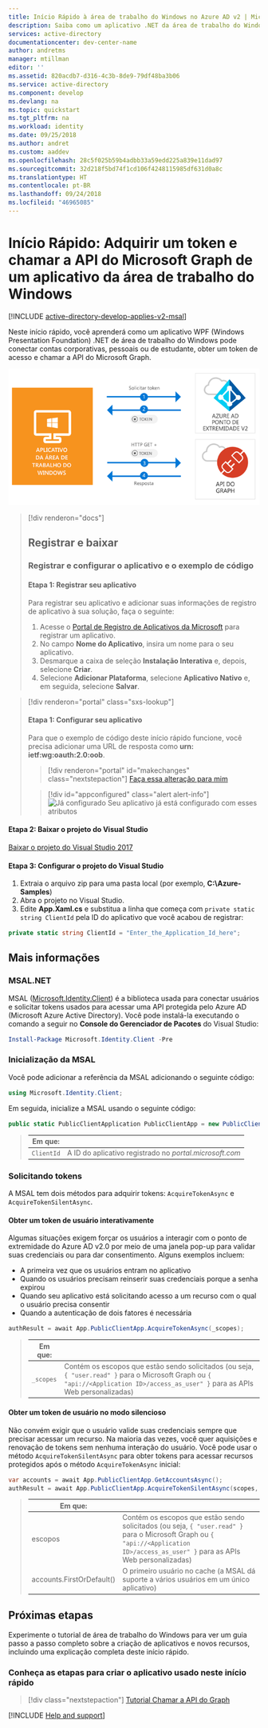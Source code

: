 ```yaml
---
title: Início Rápido à área de trabalho do Windows no Azure AD v2 | Microsoft Docs
description: Saiba como um aplicativo .NET da área de trabalho do Windows (XAML) pode obter um token de acesso e chamar uma API protegida por um ponto de extremidade do Azure Active Directory v2.0
services: active-directory
documentationcenter: dev-center-name
author: andretms
manager: mtillman
editor: ''
ms.assetid: 820acdb7-d316-4c3b-8de9-79df48ba3b06
ms.service: active-directory
ms.component: develop
ms.devlang: na
ms.topic: quickstart
ms.tgt_pltfrm: na
ms.workload: identity
ms.date: 09/25/2018
ms.author: andret
ms.custom: aaddev
ms.openlocfilehash: 28c5f025b59b4adbb33a59edd225a839e11dad97
ms.sourcegitcommit: 32d218f5bd74f1cd106f4248115985df631d0a8c
ms.translationtype: HT
ms.contentlocale: pt-BR
ms.lasthandoff: 09/24/2018
ms.locfileid: "46965085"
---
```

# <a name="quickstart-acquire-a-token-and-call-microsoft-graph-api-from-a-windows-desktop-app"></a>Início Rápido: Adquirir um token e chamar a API do Microsoft Graph de um aplicativo da área de trabalho do Windows

[!INCLUDE [active-directory-develop-applies-v2-msal](../../../includes/active-directory-develop-applies-v2-msal.md)]

Neste início rápido, você aprenderá como um aplicativo WPF (Windows Presentation Foundation) .NET de área de trabalho do Windows pode conectar contas corporativas, pessoais ou de estudante, obter um token de acesso e chamar a API do Microsoft Graph.

![Como funciona o aplicativo de exemplo gerado por este início rápido](media/quickstart-v2-windows-desktop/windesktop-intro.png)

> [!div renderon="docs"]
> ## <a name="register-and-download"></a>Registrar e baixar
> ### <a name="register-and-configure-your-application-and-code-sample"></a>Registrar e configurar o aplicativo e o exemplo de código
> #### <a name="step-1-register-your-application"></a>Etapa 1: Registrar seu aplicativo
> Para registrar seu aplicativo e adicionar suas informações de registro de aplicativo à sua solução, faça o seguinte:
> 1. Acesse o [Portal de Registro de Aplicativos da Microsoft](https://apps.dev.microsoft.com/portal/register-app) para registrar um aplicativo.
> 1. No campo **Nome do Aplicativo**, insira um nome para o seu aplicativo.
> 1. Desmarque a caixa de seleção **Instalação Interativa** e, depois, selecione **Criar**.
> 1. Selecione **Adicionar Plataforma**, selecione **Aplicativo Nativo** e, em seguida, selecione **Salvar**.

> [!div renderon="portal" class="sxs-lookup"]
> #### <a name="step-1-configure-your-application"></a>Etapa 1: Configurar seu aplicativo
> Para que o exemplo de código deste início rápido funcione, você precisa adicionar uma URL de resposta como **urn: ietf:wg:oauth:2.0:oob**.
> > [!div renderon="portal" id="makechanges" class="nextstepaction"]
> > [Faça essa alteração para mim]()
>
> > [!div id="appconfigured" class="alert alert-info"]
> > ![Já configurado](media/quickstart-v2-windows-desktop/green-check.png) Seu aplicativo já está configurado com esses atributos

#### <a name="step-2-download-your-visual-studio-project"></a>Etapa 2: Baixar o projeto do Visual Studio

[Baixar o projeto do Visual Studio 2017](https://github.com/Azure-Samples/active-directory-dotnet-desktop-msgraph-v2/archive/master.zip)

#### <a name="step-3-configure-your-visual-studio-project"></a>Etapa 3: Configurar o projeto do Visual Studio

1. Extraia o arquivo zip para uma pasta local (por exemplo, **C:\Azure-Samples**)
1. Abra o projeto no Visual Studio.
1. Edite **App.Xaml.cs** e substitua a linha que começa com `private static string ClientId` pela ID do aplicativo que você acabou de registrar:

```csharp
private static string ClientId = "Enter_the_Application_Id_here";
```

## <a name="more-information"></a>Mais informações

### <a name="msalnet"></a>MSAL.NET

MSAL ([Microsoft.Identity.Client](https://www.nuget.org/packages/Microsoft.Identity.Client)) é a biblioteca usada para conectar usuários e solicitar tokens usados para acessar uma API protegida pelo Azure AD (Microsoft Azure Active Directory). Você pode instalá-la executando o comando a seguir no **Console do Gerenciador de Pacotes** do Visual Studio:

```powershell
Install-Package Microsoft.Identity.Client -Pre
```

### <a name="msal-initialization"></a>Inicialização da MSAL

Você pode adicionar a referência da MSAL adicionando o seguinte código:

```csharp
using Microsoft.Identity.Client;
```

Em seguida, inicialize a MSAL usando o seguinte código:

```csharp
public static PublicClientApplication PublicClientApp = new PublicClientApplication(ClientId);
```

> |Em que: ||
> |---------|---------|
> | `ClientId` | A ID do aplicativo registrado no *portal.microsoft.com* |

### <a name="requesting-tokens"></a>Solicitando tokens

A MSAL tem dois métodos para adquirir tokens: `AcquireTokenAsync` e `AcquireTokenSilentAsync`.

#### <a name="get-a-user-token-interactively"></a>Obter um token de usuário interativamente

Algumas situações exigem forçar os usuários a interagir com o ponto de extremidade do Azure AD v2.0 por meio de uma janela pop-up para validar suas credenciais ou para dar consentimento. Alguns exemplos incluem:

- A primeira vez que os usuários entram no aplicativo
- Quando os usuários precisam reinserir suas credenciais porque a senha expirou
- Quando seu aplicativo está solicitando acesso a um recurso com o qual o usuário precisa consentir
- Quando a autenticação de dois fatores é necessária

```csharp
authResult = await App.PublicClientApp.AcquireTokenAsync(_scopes);
```

> |Em que:||
> |---------|---------|
> | `_scopes` | Contém os escopos que estão sendo solicitados (ou seja, `{ "user.read" }` para o Microsoft Graph ou `{ "api://<Application ID>/access_as_user" }` para as APIs Web personalizadas) |

#### <a name="get-a-user-token-silently"></a>Obter um token de usuário no modo silencioso

Não convém exigir que o usuário valide suas credenciais sempre que precisar acessar um recurso. Na maioria das vezes, você quer aquisições e renovação de tokens sem nenhuma interação do usuário. Você pode usar o método `AcquireTokenSilentAsync` para obter tokens para acessar recursos protegidos após o método `AcquireTokenAsync` inicial:

```csharp
var accounts = await App.PublicClientApp.GetAccountsAsync();
authResult = await App.PublicClientApp.AcquireTokenSilentAsync(scopes, accounts.FirstOrDefault());
```

> |Em que: ||
> |---------|---------|
> |escopos | Contém os escopos que estão sendo solicitados (ou seja, `{ "user.read" }` para o Microsoft Graph ou `{ "api://<Application ID>/access_as_user" }` para as APIs Web personalizadas) |
> |accounts.FirstOrDefault() | O primeiro usuário no cache (a MSAL dá suporte a vários usuários em um único aplicativo) |

## <a name="next-steps"></a>Próximas etapas

Experimente o tutorial de área de trabalho do Windows para ver um guia passo a passo completo sobre a criação de aplicativos e novos recursos, incluindo uma explicação completa deste início rápido.

### <a name="learn-the-steps-to-create-the-application-used-in-this-quickstart"></a>Conheça as etapas para criar o aplicativo usado neste início rápido

> [!div class="nextstepaction"]
> [Tutorial Chamar a API do Graph](https://docs.microsoft.com/azure/active-directory/develop/guidedsetups/active-directory-windesktop)

[!INCLUDE [Help and support](../../../includes/active-directory-develop-help-support-include.md)]
